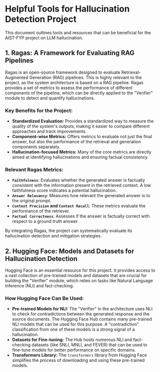 # Helpful Tools for Hallucination Detection Project

This document outlines tools and resources that can be beneficial for the AIST-FYP project on LLM hallucination.

## 1. Ragas: A Framework for Evaluating RAG Pipelines

Ragas is an open-source framework designed to evaluate Retrieval-Augmented Generation (RAG) pipelines. This is highly relevant to the project, as the system architecture is based on a RAG pipeline. Ragas provides a set of metrics to assess the performance of different components of the pipeline, which can be directly applied to the "Verifier" module to detect and quantify hallucinations.

### Key Benefits for the Project:

- **Standardized Evaluation:** Provides a standardized way to measure the quality of the system's outputs, making it easier to compare different approaches and track improvements.
- **Component-wise Metrics:** Offers metrics to evaluate not just the final answer, but also the performance of the retrieval and generation components separately.
- **Hallucination-focused Metrics:** Many of the core metrics are directly aimed at identifying hallucinations and ensuring factual consistency.

### Relevant Ragas Metrics:

- **`Faithfulness`**: Evaluates whether the generated answer is factually consistent with the information present in the retrieved context. A low faithfulness score indicates a potential hallucination.
- **`Answer Relevancy`**: Measures how relevant the generated answer is to the original prompt.
- **`Context Precision` and `Context Recall`**: These metrics evaluate the performance of the retriever.
- **`Factual Correctness`**: Assesses if the answer is factually correct with respect to a ground truth answer.

By integrating Ragas, the project can systematically evaluate its hallucination detection and mitigation strategies.

## 2. Hugging Face: Models and Datasets for Hallucination Detection

Hugging Face is an essential resource for this project. It provides access to a vast collection of pre-trained models and datasets that are crucial for building the "Verifier" module, which relies on tasks like Natural Language Inference (NLI) and fact-checking.

### How Hugging Face Can Be Used:

- **Pre-trained Models for NLI:** The "Verifier" in the architecture uses NLI to check for contradictions between the generated response and the source documents. The Hugging Face Hub contains many pre-trained NLI models that can be used for this purpose. A "contradiction" classification from one of these models is a strong signal of a hallucination.
- **Datasets for Fine-tuning:** The Hub hosts numerous NLI and fact-checking datasets (like SNLI, MNLI, and FEVER) that can be used to fine-tune models for better performance on specific domains.
- **Transformers Library:** The `transformers` library from Hugging Face simplifies the process of downloading and using these pre-trained models.
